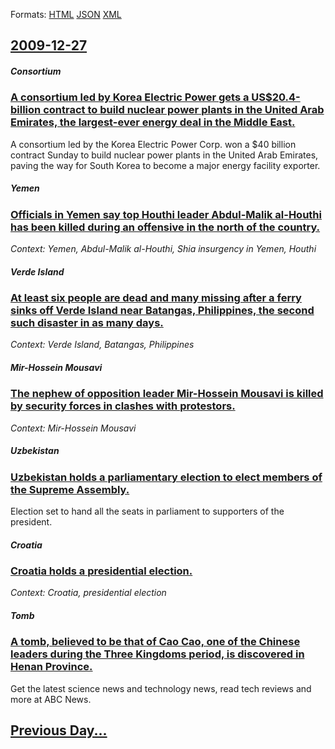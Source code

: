 
Formats: [HTML](2009/12/27/index.html)  [JSON](2009/12/27/index.json)  [XML](2009/12/27/index.xml)  

## [2009-12-27](/news/2009/12/27/index.md)

##### Consortium
### [ A consortium led by Korea Electric Power gets a US$20.4-billion contract to build nuclear power plants in the United Arab Emirates, the largest-ever energy deal in the Middle East. ](/news/2009/12/27/a-consortium-led-by-korea-electric-power-gets-a-us-20-4-billion-contract-to-build-nuclear-power-plants-in-the-united-arab-emirates-the-lar.md)
A consortium led by the Korea Electric Power Corp. won a $40 billion contract Sunday to build nuclear power plants in the United Arab Emirates, paving the way for South Korea to become a major energy facility exporter.

##### Yemen
### [ Officials in Yemen say top Houthi leader Abdul-Malik al-Houthi has been killed during an offensive in the north of the country. ](/news/2009/12/27/officials-in-yemen-say-top-houthi-leader-abdul-malik-al-houthi-has-been-killed-during-an-offensive-in-the-north-of-the-country.md)
_Context: Yemen, Abdul-Malik al-Houthi, Shia insurgency in Yemen, Houthi_

##### Verde Island
### [ At least six people are dead and many missing after a ferry sinks off Verde Island near Batangas, Philippines, the second such disaster in as many days. ](/news/2009/12/27/at-least-six-people-are-dead-and-many-missing-after-a-ferry-sinks-off-verde-island-near-batangas-philippines-the-second-such-disaster-in.md)
_Context: Verde Island, Batangas, Philippines_

##### Mir-Hossein Mousavi
### [ The nephew of opposition leader Mir-Hossein Mousavi is killed by security forces in clashes with protestors. ](/news/2009/12/27/the-nephew-of-opposition-leader-mir-hossein-mousavi-is-killed-by-security-forces-in-clashes-with-protestors.md)
_Context: Mir-Hossein Mousavi_

##### Uzbekistan
### [ Uzbekistan holds a parliamentary election to elect members of the Supreme Assembly. ](/news/2009/12/27/uzbekistan-holds-a-parliamentary-election-to-elect-members-of-the-supreme-assembly.md)
Election set to hand all the seats in parliament to supporters of the president.

##### Croatia
### [ Croatia holds a presidential election. ](/news/2009/12/27/croatia-holds-a-presidential-election.md)
_Context: Croatia, presidential election_

##### Tomb
### [ A tomb, believed to be that of Cao Cao, one of the Chinese leaders during the Three Kingdoms period, is discovered in Henan Province. ](/news/2009/12/27/a-tomb-believed-to-be-that-of-cao-cao-one-of-the-chinese-leaders-during-the-three-kingdoms-period-is-discovered-in-henan-province.md)
Get the latest science news and technology news, read tech reviews and more at ABC News.

## [Previous Day...](/news/2009/12/26/index.md)

